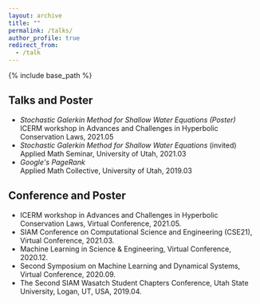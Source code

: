 ```yaml
---
layout: archive
title: ""
permalink: /talks/
author_profile: true
redirect_from:
  - /talk
---
```


{% include base_path %}

## Talks and Poster
* *Stochastic Galerkin Method for Shallow Water Equations (Poster)*<br/>
  ICERM workshop in Advances and Challenges in Hyperbolic Conservation Laws, 2021.05
* *Stochastic Galerkin Method for Shallow Water Equations* (invited)<br/>
  Applied Math Seminar, University of Utah, 2021.03
* *Google's PageRank*  
  Applied Math Collective, University of Utah, 2019.03

## Conference and Poster
* ICERM workshop in Advances and Challenges in Hyperbolic Conservation Laws, Virtual Conference, 2021.05.
* SIAM Conference on Computational Science and Engineering (CSE21), Virtual Conference, 2021.03.
* Machine Learning in Science & Engineering, Virtual Conference, 2020.12.
* Second Symposium on Machine Learning and Dynamical Systems, Virtual Conference, 2020.09.
* The Second SIAM Wasatch Student Chapters Conference, Utah State University, Logan, UT, USA, 2019.04.
